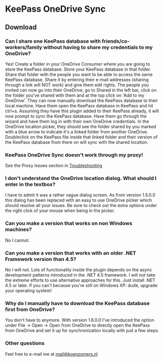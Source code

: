 # KeePass OneDrive Sync

## Download ##

### Can I share one KeePass database with friends/co-workers/family without having to share my credentials to my OneDrive? ###

Yes! Create a folder in your OneDrive Consumer where you are going to store the KeePass database. Store your KeePass database in that folder. Share that folder with the people you want to be able to access the same KeePass database. Share it by entering their e-mail addresses (sharing through a link will NOT work) and give them edit rights. The people you invited can now go into their OneDrive, go to Shared in the left bar, click on the folder you've shared with them and at the top click on 'Add to my OneDrive'. They can now manually download the KeePass database to their local machine. Have them open the KeePass database in KeePass and hit ctrl+s. Assuming they have this plugin added to their KeePass already, it will now prompt to sync the KeePass database. Have them go through the wizard and have them log in with their own OneDrive credentials. In the OneDrive location picker, they should see the folder shared by you marked with a blue arrow to indicate it's a linked folder from another OneDrive. Doubleclick on the KeePass file inside that linked folder and their version of the KeePass database from there on will sync with the shared location.

### KeePass OneDrive Sync doesn't work through my proxy! ###

 See the Proxy Issues section in [Troubleshooting](./Troubleshooting.md)

### I don't understand the OneDrive location dialog. What should I enter in the textbox? ###

I have to admit it was a rather vague dialog screen. As from version 1.5.0.0 this dialog has been replaced with an easy to use OneDrive picker which should resolve all your issues. Be sure to check out the extra options under the right click of your mouse when being in the picker.

### Can you make a version that works on non Windows machines? ###

No I cannot.

### Can you make a version that works with an older .NET Framework version than 4.5? ###

No I will not. Lots of functionality inside the plugin depends on the async development patterns introduced in the .NET 4.5 framework. I will not take the extreme efforts to use alternative approaches for this. Just install .NET 4.5 or later. If you can't because you're still on Windows XP: dude, upgrade your operating system!

### Why do I manually have to download the KeePass database first from OneDrive? ###

You don't have to anymore. With version 1.6.0.0 I've introduced the option under File -> Open -> Open from OneDrive to directly open the KeePass from OneDrive and set it up for synchronization locally with just a few steps.

### Other questions ###

Feel free to e-mail me at mail@koenzomers.nl